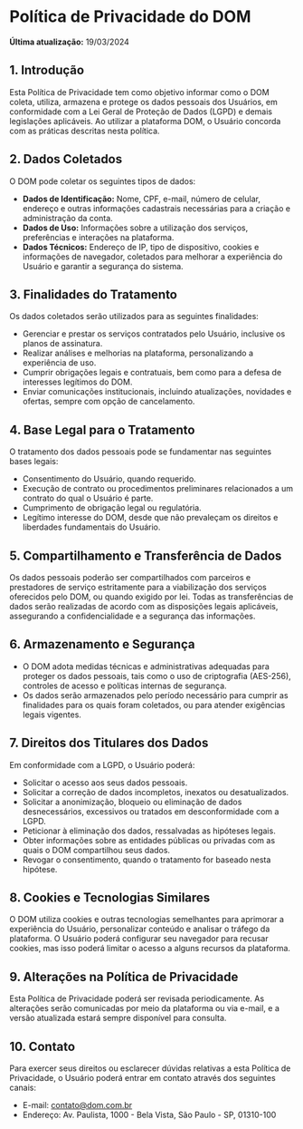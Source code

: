 # Política de Privacidade do DOM

**Última atualização:** 19/03/2024

## 1. Introdução

Esta Política de Privacidade tem como objetivo informar como o DOM coleta, utiliza, armazena e protege os dados pessoais dos Usuários, em conformidade com a Lei Geral de Proteção de Dados (LGPD) e demais legislações aplicáveis. Ao utilizar a plataforma DOM, o Usuário concorda com as práticas descritas nesta política.

## 2. Dados Coletados

O DOM pode coletar os seguintes tipos de dados:

- **Dados de Identificação:** Nome, CPF, e-mail, número de celular, endereço e outras informações cadastrais necessárias para a criação e administração da conta.
- **Dados de Uso:** Informações sobre a utilização dos serviços, preferências e interações na plataforma.
- **Dados Técnicos:** Endereço de IP, tipo de dispositivo, cookies e informações de navegador, coletados para melhorar a experiência do Usuário e garantir a segurança do sistema.

## 3. Finalidades do Tratamento

Os dados coletados serão utilizados para as seguintes finalidades:

- Gerenciar e prestar os serviços contratados pelo Usuário, inclusive os planos de assinatura.
- Realizar análises e melhorias na plataforma, personalizando a experiência de uso.
- Cumprir obrigações legais e contratuais, bem como para a defesa de interesses legítimos do DOM.
- Enviar comunicações institucionais, incluindo atualizações, novidades e ofertas, sempre com opção de cancelamento.

## 4. Base Legal para o Tratamento

O tratamento dos dados pessoais pode se fundamentar nas seguintes bases legais:

- Consentimento do Usuário, quando requerido.
- Execução de contrato ou procedimentos preliminares relacionados a um contrato do qual o Usuário é parte.
- Cumprimento de obrigação legal ou regulatória.
- Legítimo interesse do DOM, desde que não prevaleçam os direitos e liberdades fundamentais do Usuário.

## 5. Compartilhamento e Transferência de Dados

Os dados pessoais poderão ser compartilhados com parceiros e prestadores de serviço estritamente para a viabilização dos serviços oferecidos pelo DOM, ou quando exigido por lei. Todas as transferências de dados serão realizadas de acordo com as disposições legais aplicáveis, assegurando a confidencialidade e a segurança das informações.

## 6. Armazenamento e Segurança

- O DOM adota medidas técnicas e administrativas adequadas para proteger os dados pessoais, tais como o uso de criptografia (AES-256), controles de acesso e políticas internas de segurança.
- Os dados serão armazenados pelo período necessário para cumprir as finalidades para os quais foram coletados, ou para atender exigências legais vigentes.

## 7. Direitos dos Titulares dos Dados

Em conformidade com a LGPD, o Usuário poderá:

- Solicitar o acesso aos seus dados pessoais.
- Solicitar a correção de dados incompletos, inexatos ou desatualizados.
- Solicitar a anonimização, bloqueio ou eliminação de dados desnecessários, excessivos ou tratados em desconformidade com a LGPD.
- Peticionar à eliminação dos dados, ressalvadas as hipóteses legais.
- Obter informações sobre as entidades públicas ou privadas com as quais o DOM compartilhou seus dados.
- Revogar o consentimento, quando o tratamento for baseado nesta hipótese.

## 8. Cookies e Tecnologias Similares

O DOM utiliza cookies e outras tecnologias semelhantes para aprimorar a experiência do Usuário, personalizar conteúdo e analisar o tráfego da plataforma. O Usuário poderá configurar seu navegador para recusar cookies, mas isso poderá limitar o acesso a alguns recursos da plataforma.

## 9. Alterações na Política de Privacidade

Esta Política de Privacidade poderá ser revisada periodicamente. As alterações serão comunicadas por meio da plataforma ou via e-mail, e a versão atualizada estará sempre disponível para consulta.

## 10. Contato

Para exercer seus direitos ou esclarecer dúvidas relativas a esta Política de Privacidade, o Usuário poderá entrar em contato através dos seguintes canais:

- E-mail: contato@dom.com.br
- Endereço: Av. Paulista, 1000 - Bela Vista, São Paulo - SP, 01310-100 